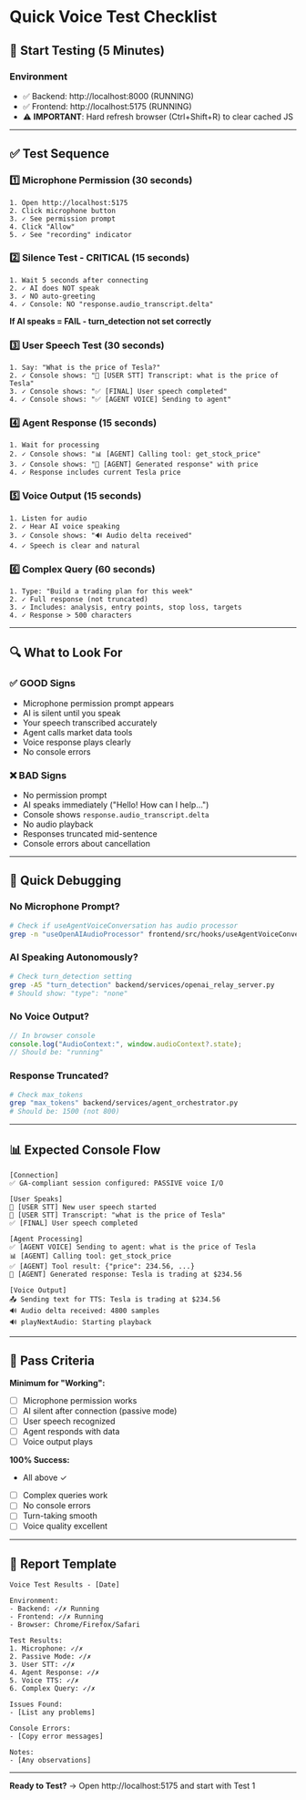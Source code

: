 # Quick Voice Test Checklist

## 🚀 Start Testing (5 Minutes)

### Environment
- ✅ Backend: http://localhost:8000 (RUNNING)
- ✅ Frontend: http://localhost:5175 (RUNNING)
- ⚠️ **IMPORTANT**: Hard refresh browser (Ctrl+Shift+R) to clear cached JS

---

## ✅ Test Sequence

### 1️⃣ Microphone Permission (30 seconds)
```
1. Open http://localhost:5175
2. Click microphone button
3. ✓ See permission prompt
4. Click "Allow"
5. ✓ See "recording" indicator
```

### 2️⃣ Silence Test - CRITICAL (15 seconds)
```
1. Wait 5 seconds after connecting
2. ✓ AI does NOT speak
3. ✓ NO auto-greeting
4. ✓ Console: NO "response.audio_transcript.delta"
```
**If AI speaks = FAIL - turn_detection not set correctly**

### 3️⃣ User Speech Test (30 seconds)
```
1. Say: "What is the price of Tesla?"
2. ✓ Console shows: "📝 [USER STT] Transcript: what is the price of Tesla"
3. ✓ Console shows: "✅ [FINAL] User speech completed"
4. ✓ Console shows: "✅ [AGENT VOICE] Sending to agent"
```

### 4️⃣ Agent Response (15 seconds)
```
1. Wait for processing
2. ✓ Console shows: "📊 [AGENT] Calling tool: get_stock_price"
3. ✓ Console shows: "🤖 [AGENT] Generated response" with price
4. ✓ Response includes current Tesla price
```

### 5️⃣ Voice Output (15 seconds)
```
1. Listen for audio
2. ✓ Hear AI voice speaking
3. ✓ Console shows: "🔊 Audio delta received"
4. ✓ Speech is clear and natural
```

### 6️⃣ Complex Query (60 seconds)
```
1. Type: "Build a trading plan for this week"
2. ✓ Full response (not truncated)
3. ✓ Includes: analysis, entry points, stop loss, targets
4. ✓ Response > 500 characters
```

---

## 🔍 What to Look For

### ✅ GOOD Signs
- Microphone permission prompt appears
- AI is silent until you speak
- Your speech transcribed accurately
- Agent calls market data tools
- Voice response plays clearly
- No console errors

### ❌ BAD Signs
- No permission prompt
- AI speaks immediately ("Hello! How can I help...")
- Console shows `response.audio_transcript.delta`
- No audio playback
- Responses truncated mid-sentence
- Console errors about cancellation

---

## 🐛 Quick Debugging

### No Microphone Prompt?
```bash
# Check if useAgentVoiceConversation has audio processor
grep -n "useOpenAIAudioProcessor" frontend/src/hooks/useAgentVoiceConversation.ts
```

### AI Speaking Autonomously?
```bash
# Check turn_detection setting
grep -A5 "turn_detection" backend/services/openai_relay_server.py
# Should show: "type": "none"
```

### No Voice Output?
```javascript
// In browser console
console.log("AudioContext:", window.audioContext?.state);
// Should be: "running"
```

### Response Truncated?
```bash
# Check max_tokens
grep "max_tokens" backend/services/agent_orchestrator.py
# Should be: 1500 (not 800)
```

---

## 📊 Expected Console Flow

```
[Connection]
✅ GA-compliant session configured: PASSIVE voice I/O

[User Speaks]
📝 [USER STT] New user speech started
📝 [USER STT] Transcript: "what is the price of Tesla"
✅ [FINAL] User speech completed

[Agent Processing]
✅ [AGENT VOICE] Sending to agent: what is the price of Tesla
📊 [AGENT] Calling tool: get_stock_price
✅ [AGENT] Tool result: {"price": 234.56, ...}
🤖 [AGENT] Generated response: Tesla is trading at $234.56

[Voice Output]
📤 Sending text for TTS: Tesla is trading at $234.56
🔊 Audio delta received: 4800 samples
🔊 playNextAudio: Starting playback
```

---

## 🎯 Pass Criteria

**Minimum for "Working":**
- [ ] Microphone permission works
- [ ] AI silent after connection (passive mode)
- [ ] User speech recognized
- [ ] Agent responds with data
- [ ] Voice output plays

**100% Success:**
- All above ✓
- [ ] Complex queries work
- [ ] No console errors
- [ ] Turn-taking smooth
- [ ] Voice quality excellent

---

## 📝 Report Template

```
Voice Test Results - [Date]

Environment:
- Backend: ✓/✗ Running
- Frontend: ✓/✗ Running
- Browser: Chrome/Firefox/Safari

Test Results:
1. Microphone: ✓/✗
2. Passive Mode: ✓/✗
3. User STT: ✓/✗
4. Agent Response: ✓/✗
5. Voice TTS: ✓/✗
6. Complex Query: ✓/✗

Issues Found:
- [List any problems]

Console Errors:
- [Copy error messages]

Notes:
- [Any observations]
```

---

**Ready to Test?** → Open http://localhost:5175 and start with Test 1
